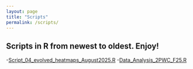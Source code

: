 ```yaml
---
layout: page
title: "Scripts"
permalink: /scripts/
---
```

## Scripts in R from newest to oldest. Enjoy!
  -[Script_04_evolved_heatmaps_August2025.R](gilliantorrencemyers-droid.github.io/Script_04_evolved_heatmaps_August2025.R)
  -[Data_Analysis_2PWC_F25.R](gilliantorrencemyers-droid.github.io/Data_Analysis_2PWC_F25.R)
